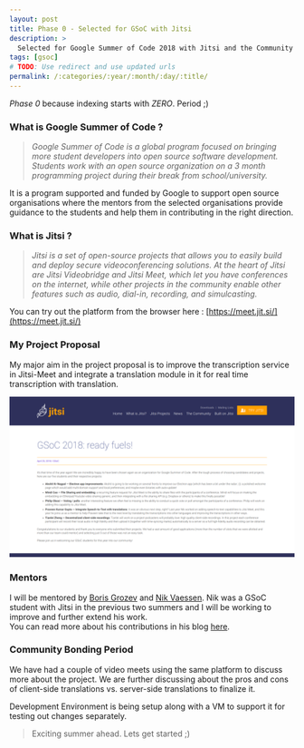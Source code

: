 ```yaml
---
layout: post
title: Phase 0 - Selected for GSoC with Jitsi
description: >
  Selected for Google Summer of Code 2018 with Jitsi and the Community Bonding Period starts.
tags: [gsoc]
# TODO: Use redirect and use updated urls
permalink: /:categories/:year/:month/:day/:title/
---
```


*Phase 0* because indexing starts with *ZERO*. Period ;)

### What is Google Summer of Code ?
> *Google Summer of Code is a global program focused on bringing more student developers
into open source software development. Students work with an open source organization on
a 3 month programming project during their break from school/university.*

It is a program supported and funded by Google to support open source organisations where
the mentors from the selected organisations provide guidance to the students and help them
in contributing in the right direction.

### What is Jitsi ?
> *Jitsi is a set of open-source projects that allows you to easily build and deploy secure
videoconferencing solutions. At the heart of Jitsi are Jitsi Videobridge and Jitsi Meet, 
which let you have conferences on the internet, while other projects in the community enable
other features such as audio, dial-in, recording, and simulcasting.*

You can try out the platform from the browser here : [https://meet.jit.si/](https://meet.jit.si/)

### My Project Proposal
My major aim in the project proposal is to improve the transcription service in Jitsi-Meet and
integrate a translation module in it for real time transcription with translation.

![Jitsi-GSoC](/assets/img/blog/gsoc18-phase-0/jitsi-gsoc.png)

### Mentors
I will be mentored by [Boris Grozev](https://github.com/bgrozev) and [Nik Vaessen](https://github.com/nikvaessen).
Nik was a GSoC student with Jitsi in the previous two summers and I will be working to
improve and further extend his work.<br>
You can read more about his contributions in his blog [here](https://nikvaessen.github.io).

### Community Bonding Period
We have had a couple of video meets using the same platform to discuss more about the
project. We are further discussing about the pros and cons of client-side translations
vs. server-side translations to finalize it.

Development Environment is being setup along with a VM to support it for testing out
changes separately.

> Exciting summer ahead. Lets get started ;)